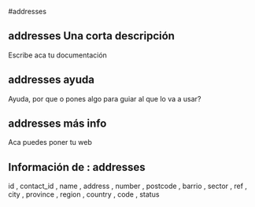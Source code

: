 #addresses
## addresses Una corta descripción
Escribe aca tu documentación

## addresses ayuda
Ayuda, por que o pones algo para guiar al que lo va a usar?

## addresses más info
Aca puedes poner tu web

## Información de : addresses 
id , 
  contact_id , 
  name , 
  address , 
  number , 
  postcode , 
  barrio , 
  sector , 
  ref , 
  city , 
  province , 
  region , 
  country , 
  code , 
  status 
  